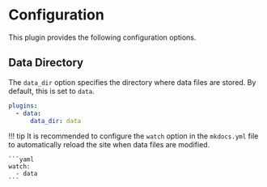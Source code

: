 # Configuration

This plugin provides the following configuration options.

## Data Directory
The `data_dir` option specifies the directory where data files are stored. By default, this is set to `data`.

```yaml
plugins:
  - data:
      data_dir: data
```

!!! tip
    It is recommended to configure the `watch` option in the `mkdocs.yml` file
    to automatically reload the site when data files are modified.

    ```yaml
    watch:
      - data
    ```
